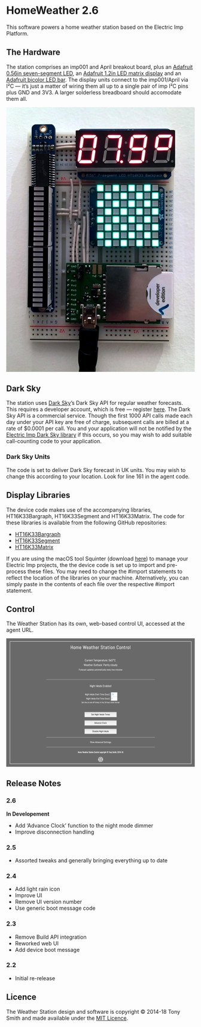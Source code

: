 # HomeWeather 2.6 #

This software powers a home weather station based on the Electric Imp Platform.

## The Hardware ##

The station comprises an imp001 and April breakout board, plus an [Adafruit 0.56in seven-segment LED](https://www.adafruit.com/products/878), an [Adafruit 1.2in LED matrix display](https://www.adafruit.com/products/1856) and an [Adafruit bicolor LED bar](https://www.adafruit.com/products/1721). The display units connect to the imp001/April via I&sup2;C &mdash; it’s just a matter of wiring them all up to a single pair of imp I&sup2;C pins plus GND and 3V3. A larger solderless breadboard should accomodate them all.

![Weather Station](images/ws.jpg)

## Dark Sky ##

The station uses [Dark Sky](https://darksky.net/)’s Dark Sky API for regular weather forecasts. This requires a developer account, which is free &mdash; register [here](https://darksky.net/dev/register). The Dark Sky API is a commercial service. Though the first 1000 API calls made each day under your API key are free of charge, subsequent calls are billed at a rate of $0.0001 per call. You and your application will not be notified by the [Electric Imp Dark Sky library](https://developer.electricimp.com/libraries/webservices/darksky) if this occurs, so you may wish to add suitable call-counting code to your application.

### Dark Sky Units ###

The code is set to deliver Dark Sky forecast in UK units. You may wish to change this according to your location. Look for line 161 in the agent code.

## Display Libraries ##

The device code makes use of the accompanying libraries, HT16K33Bargraph, HT16K33Segment and HT16K33Matrix. The code for these libraries is available from the following GitHub repositories:

- [HT16K33Bargraph](https://github.com/smittytone/HT16K33Bargraph)
- [HT16K33Segment](https://github.com/smittytone/HT16K33Segment)
- [HT16K33Matrix](https://github.com/smittytone/HT16K33Matrix)

If you are using the macOS tool Squinter (download [here](https://smittytone.github.io/squinter/version2/index.html)) to manage your Electric Imp projects, the the device code is set up to import and pre-process these files. You may need to change the #import statements to reflect the location of the libraries on your machine. Alternatively, you can simply paste in the contents of each file over the respective #import statement.

## Control ##

The Weather Station has its own, web-based control UI, accessed at the agent URL.

<p align="center"><img src="images/grab01.png" width="800"></p>

## Release Notes ##

### 2.6 ###

**In Developement**

- Add ‘Advance Clock’ function to the night mode dimmer
- Improve disconnection handling

### 2.5 ###

- Assorted tweaks and generally bringing everything up to date

### 2.4 ###

- Add light rain icon
- Improve UI
- Remove UI version number
- Use generic boot message code

### 2.3 ###

- Remove Build API integration
- Reworked web UI
- Add device boot message

### 2.2 ###

- Initial re-release

## Licence ##

The Weather Station design and software is copyright &copy; 2014-18 Tony Smith and made available under the [MIT Licence](./LICENSE).
